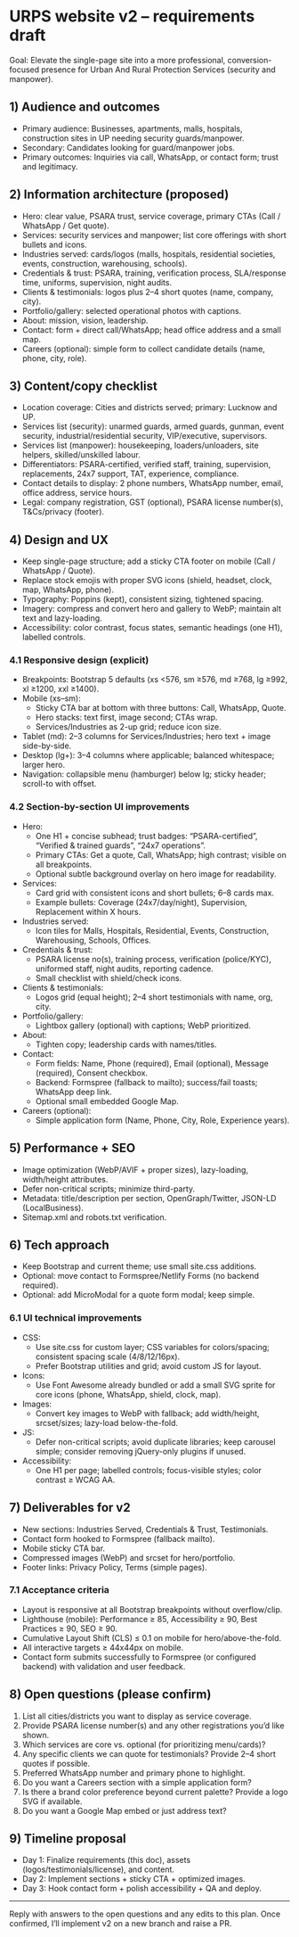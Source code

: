 # URPS website v2 – requirements draft

Goal: Elevate the single-page site into a more professional, conversion-focused presence for Urban And Rural Protection Services (security and manpower).

## 1) Audience and outcomes

- Primary audience: Businesses, apartments, malls, hospitals, construction sites in UP needing security guards/manpower.
- Secondary: Candidates looking for guard/manpower jobs.
- Primary outcomes: Inquiries via call, WhatsApp, or contact form; trust and legitimacy.

## 2) Information architecture (proposed)

- Hero: clear value, PSARA trust, service coverage, primary CTAs (Call / WhatsApp / Get quote).
- Services: security services and manpower; list core offerings with short bullets and icons.
- Industries served: cards/logos (malls, hospitals, residential societies, events, construction, warehousing, schools).
- Credentials & trust: PSARA, training, verification process, SLA/response time, uniforms, supervision, night audits.
- Clients & testimonials: logos plus 2–4 short quotes (name, company, city).
- Portfolio/gallery: selected operational photos with captions.
- About: mission, vision, leadership.
- Contact: form + direct call/WhatsApp; head office address and a small map.
- Careers (optional): simple form to collect candidate details (name, phone, city, role).

## 3) Content/copy checklist

- Location coverage: Cities and districts served; primary: Lucknow and UP.
- Services list (security): unarmed guards, armed guards, gunman, event security, industrial/residential security, VIP/executive, supervisors.
- Services list (manpower): housekeeping, loaders/unloaders, site helpers, skilled/unskilled labour.
- Differentiators: PSARA-certified, verified staff, training, supervision, replacements, 24x7 support, TAT, experience, compliance.
- Contact details to display: 2 phone numbers, WhatsApp number, email, office address, service hours.
- Legal: company registration, GST (optional), PSARA license number(s), T&Cs/privacy (footer).

## 4) Design and UX

- Keep single-page structure; add a sticky CTA footer on mobile (Call / WhatsApp / Quote).
- Replace stock emojis with proper SVG icons (shield, headset, clock, map, WhatsApp, phone).
- Typography: Poppins (kept), consistent sizing, tightened spacing.
- Imagery: compress and convert hero and gallery to WebP; maintain alt text and lazy-loading.
- Accessibility: color contrast, focus states, semantic headings (one H1), labelled controls.

### 4.1 Responsive design (explicit)

- Breakpoints: Bootstrap 5 defaults (xs <576, sm ≥576, md ≥768, lg ≥992, xl ≥1200, xxl ≥1400).
- Mobile (xs–sm):
	- Sticky CTA bar at bottom with three buttons: Call, WhatsApp, Quote.
	- Hero stacks: text first, image second; CTAs wrap.
	- Services/Industries as 2-up grid; reduce icon size.
- Tablet (md): 2–3 columns for Services/Industries; hero text + image side-by-side.
- Desktop (lg+): 3–4 columns where applicable; balanced whitespace; larger hero.
- Navigation: collapsible menu (hamburger) below lg; sticky header; scroll-to with offset.

### 4.2 Section-by-section UI improvements

- Hero:
	- One H1 + concise subhead; trust badges: “PSARA-certified”, “Verified & trained guards”, “24x7 operations”.
	- Primary CTAs: Get a quote, Call, WhatsApp; high contrast; visible on all breakpoints.
	- Optional subtle background overlay on hero image for readability.
- Services:
	- Card grid with consistent icons and short bullets; 6–8 cards max.
	- Example bullets: Coverage (24x7/day/night), Supervision, Replacement within X hours.
- Industries served:
	- Icon tiles for Malls, Hospitals, Residential, Events, Construction, Warehousing, Schools, Offices.
- Credentials & trust:
	- PSARA license no(s), training process, verification (police/KYC), uniformed staff, night audits, reporting cadence.
	- Small checklist with shield/check icons.
- Clients & testimonials:
	- Logos grid (equal height); 2–4 short testimonials with name, org, city.
- Portfolio/gallery:
	- Lightbox gallery (optional) with captions; WebP prioritized.
- About:
	- Tighten copy; leadership cards with names/titles.
- Contact:
	- Form fields: Name, Phone (required), Email (optional), Message (required), Consent checkbox.
	- Backend: Formspree (fallback to mailto); success/fail toasts; WhatsApp deep link.
	- Optional small embedded Google Map.
- Careers (optional):
	- Simple application form (Name, Phone, City, Role, Experience years).

## 5) Performance + SEO

- Image optimization (WebP/AVIF + proper sizes), lazy-loading, width/height attributes.
- Defer non-critical scripts; minimize third-party.
- Metadata: title/description per section, OpenGraph/Twitter, JSON-LD (LocalBusiness).
- Sitemap.xml and robots.txt verification.

## 6) Tech approach

- Keep Bootstrap and current theme; use small site.css additions.
- Optional: move contact to Formspree/Netlify Forms (no backend required).
- Optional: add MicroModal for a quote form modal; keep simple.

### 6.1 UI technical improvements

- CSS:
	- Use site.css for custom layer; CSS variables for colors/spacing; consistent spacing scale (4/8/12/16px).
	- Prefer Bootstrap utilities and grid; avoid custom JS for layout.
- Icons:
	- Use Font Awesome already bundled or add a small SVG sprite for core icons (phone, WhatsApp, shield, clock, map).
- Images:
	- Convert key images to WebP with fallback; add width/height, srcset/sizes; lazy-load below-the-fold.
- JS:
	- Defer non-critical scripts; avoid duplicate libraries; keep carousel simple; consider removing jQuery-only plugins if unused.
- Accessibility:
	- One H1 per page; labelled controls; focus-visible styles; color contrast ≥ WCAG AA.

## 7) Deliverables for v2

- New sections: Industries Served, Credentials & Trust, Testimonials.
- Contact form hooked to Formspree (fallback mailto).
- Mobile sticky CTA bar.
- Compressed images (WebP) and srcset for hero/portfolio.
- Footer links: Privacy Policy, Terms (simple pages).

### 7.1 Acceptance criteria

- Layout is responsive at all Bootstrap breakpoints without overflow/clip.
- Lighthouse (mobile): Performance ≥ 85, Accessibility ≥ 90, Best Practices ≥ 90, SEO ≥ 90.
- Cumulative Layout Shift (CLS) ≤ 0.1 on mobile for hero/above-the-fold.
- All interactive targets ≥ 44x44px on mobile.
- Contact form submits successfully to Formspree (or configured backend) with validation and user feedback.

## 8) Open questions (please confirm)

1. List all cities/districts you want to display as service coverage.
2. Provide PSARA license number(s) and any other registrations you’d like shown.
3. Which services are core vs. optional (for prioritizing menu/cards)?
4. Any specific clients we can quote for testimonials? Provide 2–4 short quotes if possible.
5. Preferred WhatsApp number and primary phone to highlight.
6. Do you want a Careers section with a simple application form?
7. Is there a brand color preference beyond current palette? Provide a logo SVG if available.
8. Do you want a Google Map embed or just address text?

## 9) Timeline proposal

- Day 1: Finalize requirements (this doc), assets (logos/testimonials/license), and content.
- Day 2: Implement sections + sticky CTA + optimized images.
- Day 3: Hook contact form + polish accessibility + QA and deploy.

---

Reply with answers to the open questions and any edits to this plan. Once confirmed, I’ll implement v2 on a new branch and raise a PR.

